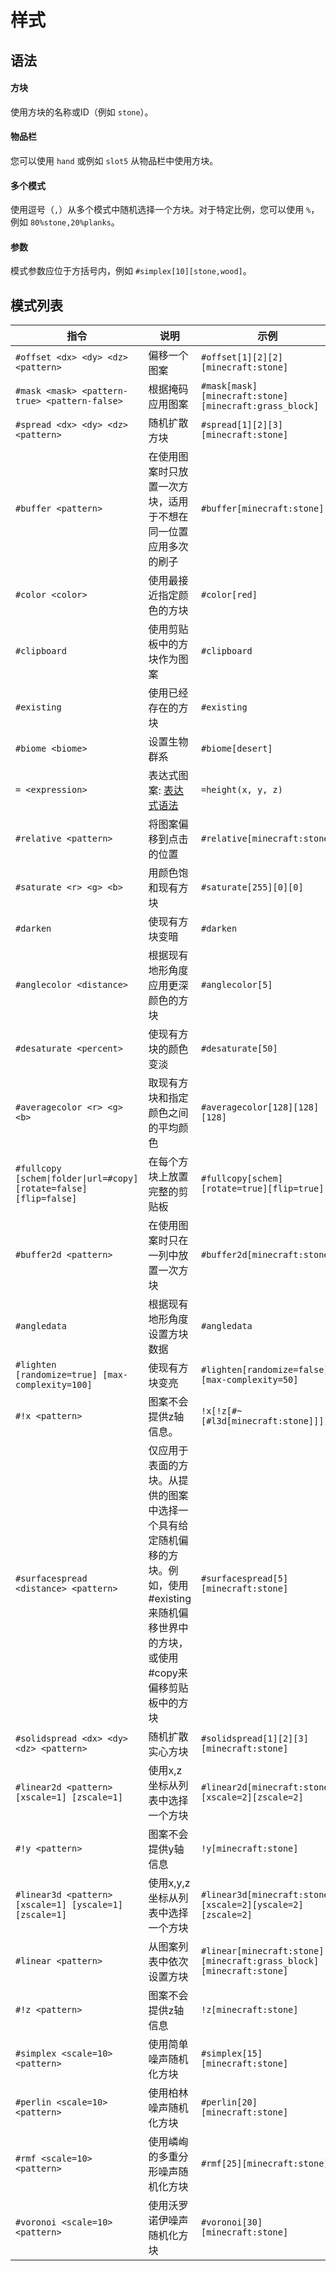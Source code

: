 # 样式

## 语法

#### 方块

使用方块的名称或ID（例如 `stone`）。

#### 物品栏

您可以使用 `hand` 或例如 `slot5` 从物品栏中使用方块。

#### 多个模式

使用逗号（`,`）从多个模式中随机选择一个方块。对于特定比例，您可以使用 `%`，例如 `80%stone,20%planks`。

#### 参数

模式参数应位于方括号内，例如 `#simplex[10][stone,wood]`。

## 模式列表


| 指令                                             | 说明                                                                                     | 示例                              |
|--------------------------------------------------|------------------------------------------------------------------------------------------|-----------------------------------|
| `#offset <dx> <dy> <dz> <pattern>`               | 偏移一个图案                                                                             | `#offset[1][2][2][minecraft:stone]`    |
| `#mask <mask> <pattern-true> <pattern-false>`    | 根据掩码应用图案                                                                         | `#mask[mask][minecraft:stone][minecraft:grass_block]` |
| `#spread <dx> <dy> <dz> <pattern>`               | 随机扩散方块                                                                             | `#spread[1][2][3][minecraft:stone]`         |
| `#buffer <pattern>`                              | 在使用图案时只放置一次方块，适用于不想在同一位置应用多次的刷子                            | `#buffer[minecraft:stone]`                |
| `#color <color>`                                 | 使用最接近指定颜色的方块                                                                 | `#color[red]`                     |
| `#clipboard`                                     | 使用剪贴板中的方块作为图案                                                               | `#clipboard`                      |
| `#existing`                                      | 使用已经存在的方块                                                                       | `#existing`                       |
| `#biome <biome>`                                 | 设置生物群系                                                                             | `#biome[desert]`                  |
| `= <expression>`                                 | 表达式图案: [表达式语法](./14.expressions.md)          | `=height(x, y, z)`                |
| `#relative <pattern>`                            | 将图案偏移到点击的位置                                                                   | `#relative[minecraft:stone]`              |
| `#saturate <r> <g> <b>`                          | 用颜色饱和现有方块                                                                       | `#saturate[255][0][0]`            |
| `#darken`                                        | 使现有方块变暗                                                                           | `#darken`                         |
| `#anglecolor <distance>`                         | 根据现有地形角度应用更深颜色的方块                                                       | `#anglecolor[5]`                  |
| `#desaturate <percent>`                          | 使现有方块的颜色变淡                                                                     | `#desaturate[50]`                 |
| `#averagecolor <r> <g> <b>`                      | 取现有方块和指定颜色之间的平均颜色                                                       | `#averagecolor[128][128][128]`    |
| `#fullcopy [schem\|folder\|url=#copy] [rotate=false] [flip=false]` | 在每个方块上放置完整的剪贴板                                                             | `#fullcopy[schem][rotate=true][flip=true]` |
| `#buffer2d <pattern>`                            | 在使用图案时只在一列中放置一次方块                                                       | `#buffer2d[minecraft:stone]`              |
| `#angledata`                                     | 根据现有地形角度设置方块数据                                                             | `#angledata`                      |
| `#lighten [randomize=true] [max-complexity=100]` | 使现有方块变亮                                                                           | `#lighten[randomize=false][max-complexity=50]` |
| `#!x <pattern>`                                  | 图案不会提供z轴信息。                                                                    | `!x[!z[#~[#l3d[minecraft:stone]]]]`       |
| `#surfacespread <distance> <pattern>`            | 仅应用于表面的方块。从提供的图案中选择一个具有给定随机偏移的方块。例如，使用#existing来随机偏移世界中的方块，或使用#copy来偏移剪贴板中的方块 | `#surfacespread[5][minecraft:stone]`      |
| `#solidspread <dx> <dy> <dz> <pattern>`          | 随机扩散实心方块                                                                         | `#solidspread[1][2][3][minecraft:stone]`    |
| `#linear2d <pattern> [xscale=1] [zscale=1]`      | 使用x,z坐标从列表中选择一个方块                                                          | `#linear2d[minecraft:stone][xscale=2][zscale=2]` |
| `#!y <pattern>`                                  | 图案不会提供y轴信息                                                                      | `!y[minecraft:stone]`                     |
| `#linear3d <pattern> [xscale=1] [yscale=1] [zscale=1]` | 使用x,y,z坐标从列表中选择一个方块                                                        | `#linear3d[minecraft:stone][xscale=2][yscale=2][zscale=2]` |
| `#linear <pattern>`                              | 从图案列表中依次设置方块                                                                 | `#linear[minecraft:stone][minecraft:grass_block][minecraft:stone]` |
| `#!z <pattern>`                                  | 图案不会提供z轴信息                                                                      | `!z[minecraft:stone]`                     |
| `#simplex <scale=10> <pattern>`                  | 使用简单噪声随机化方块                                                                   | `#simplex[15][minecraft:stone]`           |
| `#perlin <scale=10> <pattern>`                   | 使用柏林噪声随机化方块                                                                   | `#perlin[20][minecraft:stone]`            |
| `#rmf <scale=10> <pattern>`                      | 使用嶙峋的多重分形噪声随机化方块                                                         | `#rmf[25][minecraft:stone]`               |
| `#voronoi <scale=10> <pattern>`                  | 使用沃罗诺伊噪声随机化方块                                                               | `#voronoi[30][minecraft:stone]`           |
